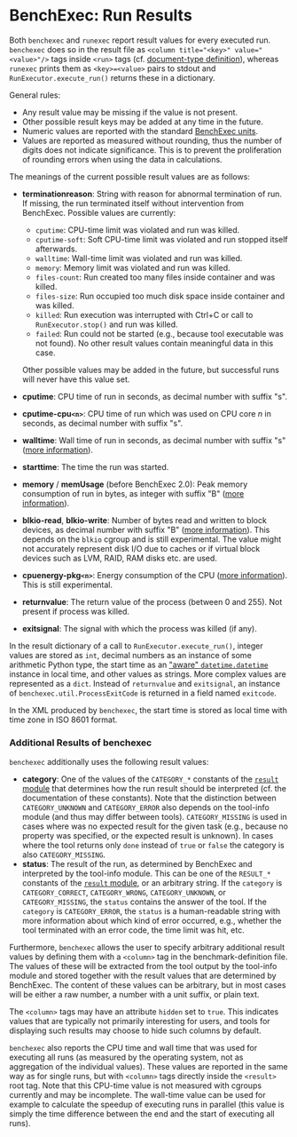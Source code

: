 <!--
This file is part of BenchExec, a framework for reliable benchmarking:
https://github.com/sosy-lab/benchexec

SPDX-FileCopyrightText: 2007-2020 Dirk Beyer <https://www.sosy-lab.org>

SPDX-License-Identifier: Apache-2.0
-->

# BenchExec: Run Results

Both `benchexec` and `runexec` report result values for every executed run.
`benchexec` does so in the result file as
`<column title="<key>" value="<value>"/>` tags inside `<run>` tags
(cf. [document-type definition](result.dtd)),
whereas `runexec` prints them as `<key>=<value>` pairs to stdout
and `RunExecutor.execute_run()` returns these in a dictionary.

General rules:
- Any result value may be missing if the value is not present.
- Other possible result keys may be added at any time in the future.
- Numeric values are reported with the standard [BenchExec units](INDEX.md#units).
- Values are reported as measured without rounding,
  thus the number of digits does not indicate significance.
  This is to prevent the proliferation of rounding errors when using the data in calculations.

The meanings of the current possible result values are as follows:

- **terminationreason**: String with reason for abnormal termination of run.
  If missing, the run terminated itself without intervention from BenchExec.
  Possible values are currently:
  - `cputime`: CPU-time limit was violated and run was killed.
  - `cputime-soft`: Soft CPU-time limit was violated and run stopped itself afterwards.
  - `walltime`: Wall-time limit was violated and run was killed.
  - `memory`: Memory limit was violated and run was killed.
  - `files-count`: Run created too many files inside container and was killed.
  - `files-size`: Run occupied too much disk space inside container and was killed.
  - `killed`: Run execution was interrupted with Ctrl+C or call to `RunExecutor.stop()`
     and run was killed.
  - `failed`: Run could not be started (e.g., because tool executable was not found).
     No other result values contain meaningful data in this case.

  Other possible values may be added in the future,
  but successful runs will never have this value set.
- **cputime**: CPU time of run in seconds, as decimal number with suffix "s".
- **cputime-cpu`<n>`**: CPU time of run which was used on CPU core *n* in seconds,
    as decimal number with suffix "s".
- **walltime**: Wall time of run in seconds, as decimal number with suffix "s" ([more information](resources.md#wall-time)).
- **starttime**: The time the run was started.
- **memory** / **memUsage** (before BenchExec 2.0):
    Peak memory consumption of run in bytes, as integer with suffix "B" ([more information](resources.md#memory)).
- **blkio-read**, **blkio-write**: Number of bytes read and written to block devices, as decimal number with suffix "B" ([more information](resources.md#disk-space-and-io)).
    This depends on the `blkio` cgroup and is still experimental.
    The value might not accurately represent disk I/O due to caches or if virtual block devices such as LVM, RAID, RAM disks etc. are used.
- **cpuenergy-pkg`<n>`**: Energy consumption of the CPU ([more information](resources.md#energy)).
    This is still experimental.
- **returnvalue**: The return value of the process (between 0 and 255).
    Not present if process was killed.
- **exitsignal**: The signal with which the process was killed (if any).


In the result dictionary of a call to `RunExecutor.execute_run()`,
integer values are stored as `int`,
decimal numbers as an instance of some arithmetic Python type,
the start time as an ["aware" `datetime.datetime`](https://docs.python.org/3/library/datetime.html#aware-and-naive-objects) instance in local time,
and other values as strings.
More complex values are represented as a `dict`.
Instead of `returnvalue` and `exitsignal`,
an instance of `benchexec.util.ProcessExitCode` is returned in a field named `exitcode`.

In the XML produced by `benchexec`,
the start time is stored as local time with time zone in ISO 8601 format.


### Additional Results of benchexec
`benchexec` additionally uses the following result values:
- **category**: One of the values of the `CATEGORY_*` constants of the
    [`result` module](https://github.com/sosy-lab/benchexec/blob/master/benchexec/result.py)
    that determines how the run result should be interpreted
    (cf. the documentation of these constants).
    Note that the distinction between `CATEGORY_UNKNOWN` and `CATEGORY_ERROR`
    also depends on the tool-info module (and thus may differ between tools).
    `CATEGORY_MISSING` is used in cases where was no expected result for the given task
    (e.g., because no property was specified, or the expected result is unknown).
    In cases where the tool returns only `done` instead of `true` or `false`
    the category is also `CATEGORY_MISSING`.
- **status**: The result of the run, as determined by BenchExec
    and interpreted by the tool-info module.
    This can be one of the `RESULT_*` constants of the
    [`result` module](https://github.com/sosy-lab/benchexec/blob/master/benchexec/result.py),
    or an arbitrary string.
    If the `category` is `CATEGORY_CORRECT`, `CATEGORY_WRONG`,
    `CATEGORY_UNKNOWN`, or `CATEGORY_MISSING`,
    the `status` contains the answer of the tool.
    If the `category` is `CATEGORY_ERROR`, the `status` is a human-readable string with more information
    about which kind of error occurred,
    e.g., whether the tool terminated with an error code, the time limit was hit, etc.

Furthermore, `benchexec` allows the user to specify arbitrary additional result values
by defining them with a `<column>` tag in the benchmark-definition file.
The values of these will be extracted from the tool output by the tool-info module
and stored together with the result values that are determined by BenchExec.
The content of these values can be arbitrary, but in most cases will be either a raw number,
a number with a unit suffix, or plain text.

The `<column>` tags may have an attribute `hidden` set to `true`.
This indicates values that are typically not primarily interesting for users,
and tools for displaying such results may choose to hide such columns by default.

`benchexec` also reports the CPU time and wall time that was used for executing all runs
(as measured by the operating system, not as aggregation of the individual values).
These values are reported in the same way as for single runs,
but with `<column>` tags directly inside the `<result>` root tag.
Note that this CPU-time value is not measured with cgroups currently and may be incomplete.
The wall-time value can be used for example to calculate the speedup of executing runs in parallel
(this value is simply the time difference between the end and the start of executing all runs).
